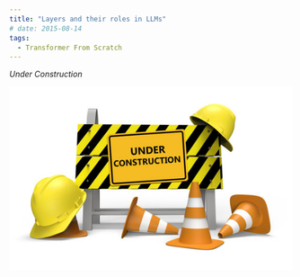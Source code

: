 ```yaml
---
title: "Layers and their roles in LLMs" 
# date: 2015-08-14
tags:
  - Transformer From Scratch
---
```


*Under Construction*

<img src="figures/underconstruction.png" alt="Under Construction">
<!-- This is a sample blog post. Lorem ipsum I can't remember the rest of lorem ipsum and don't have an internet connection right now. Testing testing testing this blog post. Blog posts are cool.-->

<!-- Headings are cool
====== -->

<!-- You can have many headings
====== -->

<!-- Aren't headings cool?
------  -->